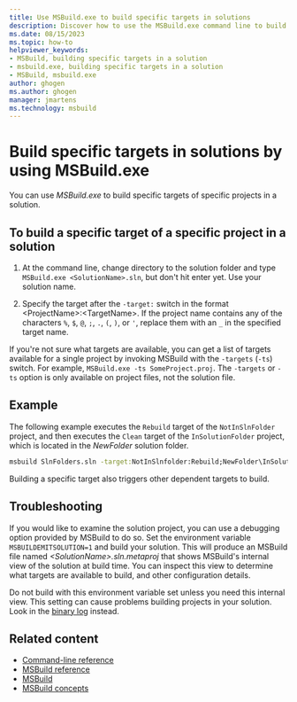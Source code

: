 ```yaml
---
title: Use MSBuild.exe to build specific targets in solutions
description: Discover how to use the MSBuild.exe command line to build specific targets of specific projects in your solutions and get help with troubleshooting.
ms.date: 08/15/2023
ms.topic: how-to
helpviewer_keywords:
- MSBuild, building specific targets in a solution
- msbuild.exe, building specific targets in a solution
- MSBuild, msbuild.exe
author: ghogen
ms.author: ghogen
manager: jmartens
ms.technology: msbuild
---
```

# Build specific targets in solutions by using MSBuild.exe

You can use *MSBuild.exe* to build specific targets of specific projects in a solution.

## To build a specific target of a specific project in a solution

1. At the command line, change directory to the solution folder and type `MSBuild.exe <SolutionName>.sln`, but don't hit enter yet. Use your solution name.

2. Specify the target after the `-target:` switch in the format \<ProjectName>:\<TargetName>. If the project name contains any of the characters `%`, `$`, `@`, `;`, `.`, `(`, `)`, or `'`, replace them with an `_` in the specified target name.

If you're not sure what targets are available, you can get a list of targets available for a single project by invoking MSBuild with the `-targets` (`-ts`) switch. For example, `MSBuild.exe -ts SomeProject.proj`. The `-targets` or `-ts` option is only available on project files, not the solution file.

## Example

 The following example executes the `Rebuild` target of the `NotInSlnFolder` project, and then executes the `Clean` target of the `InSolutionFolder` project, which is located in the *NewFolder* solution folder.

```cmd
msbuild SlnFolders.sln -target:NotInSlnfolder:Rebuild;NewFolder\InSolutionFolder:Clean
```

Building a specific target also triggers other dependent targets to build.

## Troubleshooting

If you would like to examine the solution project, you can use a debugging option provided by MSBuild to do so. Set the environment variable `MSBUILDEMITSOLUTION=1` and build your solution. This will produce an MSBuild file named *\<SolutionName>.sln.metaproj* that shows MSBuild's internal view of the solution at build time. You can inspect this view to determine what targets are available to build, and other configuration details.

Do not build with this environment variable set unless you need this internal view. This setting can cause problems building projects in your solution. Look in the [binary log](obtaining-build-logs-with-msbuild.md#save-a-binary-log) instead.

## Related content

- [Command-line reference](../msbuild/msbuild-command-line-reference.md)
- [MSBuild reference](../msbuild/msbuild-reference.md)
- [MSBuild](../msbuild/msbuild.md)
- [MSBuild concepts](../msbuild/msbuild-concepts.md)
